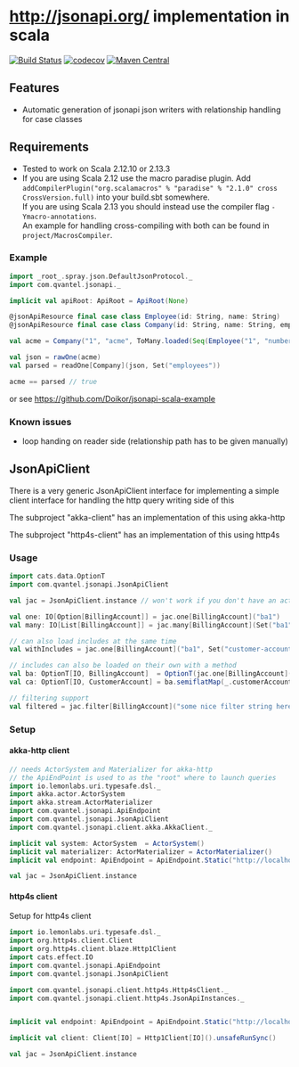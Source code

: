 # http://jsonapi.org/ implementation in scala

[![Build Status](https://travis-ci.org/qvantel/jsonapi-scala.svg?branch=master)](https://travis-ci.org/qvantel/jsonapi-scala)
[![codecov](https://codecov.io/gh/qvantel/jsonapi-scala/branch/master/graph/badge.svg)](https://codecov.io/gh/qvantel/jsonapi-scala)
[![Maven Central](https://maven-badges.herokuapp.com/maven-central/com.qvantel/jsonapi-scala-core_2.11/badge.svg)](https://maven-badges.herokuapp.com/maven-central/com.qvantel/jsonapi-scala-core_2.11)

## Features
* Automatic generation of jsonapi json writers with relationship handling for case classes

## Requirements
* Tested to work on Scala 2.12.10 or 2.13.3
* If you are using Scala 2.12 use the macro paradise plugin. Add `addCompilerPlugin("org.scalamacros" % "paradise" % "2.1.0" cross CrossVersion.full)` into your build.sbt somewhere.  
  If you are using Scala 2.13 you should instead use the compiler flag `-Ymacro-annotations`.  
  An example for handling cross-compiling with both can be found in `project/MacrosCompiler`.


### Example
```scala
import _root_.spray.json.DefaultJsonProtocol._
import com.qvantel.jsonapi._

implicit val apiRoot: ApiRoot = ApiRoot(None)

@jsonApiResource final case class Employee(id: String, name: String)
@jsonApiResource final case class Company(id: String, name: String, employees: ToMany[Employee])

val acme = Company("1", "acme", ToMany.loaded(Seq(Employee("1", "number one 1"))))

val json = rawOne(acme)
val parsed = readOne[Company](json, Set("employees"))

acme == parsed // true
```

or see https://github.com/Doikor/jsonapi-scala-example

### Known issues
  * loop handing on reader side (relationship path has to be given manually)


## JsonApiClient

There is a very generic JsonApiClient interface for implementing a simple client 
interface for handling the http query writing side of this

The subproject "akka-client" has an implementation of this using akka-http

The subproject "http4s-client" has an implementation of this using http4s

### Usage

```scala
import cats.data.OptionT
import com.qvantel.jsonapi.JsonApiClient

val jac = JsonApiClient.instance // won't work if you don't have an actual implementations stuff in scope. See setup.

val one: IO[Option[BillingAccount]] = jac.one[BillingAccount]("ba1") 
val many: IO[List[BillingAccount]] = jac.many[BillingAccount](Set("ba1", "ba2"))

// can also load includes at the same time
val withIncludes = jac.one[BillingAccount]("ba1", Set("customer-account"))

// includes can also be loaded on their own with a method
val ba: OptionT[IO, BillingAccount]  = OptionT(jac.one[BillingAccount]("ba"))
val ca: OptionT[IO, CustomerAccount] = ba.semiflatMap(_.customerAccount.load)

// filtering support
val filtered = jac.filter[BillingAccount]("some nice filter string here")
```

### Setup

#### akka-http client
```scala
// needs ActorSystem and Materializer for akka-http
// the ApiEndPoint is used to as the "root" where to launch queries
import io.lemonlabs.uri.typesafe.dsl._
import akka.actor.ActorSystem
import akka.stream.ActorMaterializer
import com.qvantel.jsonapi.ApiEndpoint
import com.qvantel.jsonapi.JsonApiClient
import com.qvantel.jsonapi.client.akka.AkkaClient._

implicit val system: ActorSystem  = ActorSystem()
implicit val materializer: ActorMaterializer = ActorMaterializer()
implicit val endpoint: ApiEndpoint = ApiEndpoint.Static("http://localhost:8080/api")

val jac = JsonApiClient.instance
```

#### http4s client
Setup for http4s client
```scala
import io.lemonlabs.uri.typesafe.dsl._
import org.http4s.client.Client
import org.http4s.client.blaze.Http1Client
import cats.effect.IO
import com.qvantel.jsonapi.ApiEndpoint
import com.qvantel.jsonapi.JsonApiClient

import com.qvantel.jsonapi.client.http4s.Http4sClient._
import com.qvantel.jsonapi.client.http4s.JsonApiInstances._


implicit val endpoint: ApiEndpoint = ApiEndpoint.Static("http://localhost:8080/api")

implicit val client: Client[IO] = Http1Client[IO]().unsafeRunSync()

val jac = JsonApiClient.instance
```